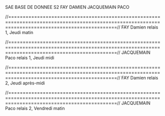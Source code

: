 SAE BASE DE DONNEE S2
FAY DAMIEN
JACQUEMAIN PACO

//==================================================================================================================================================//
FAY Damien relais 1, Jeudi matin

//==================================================================================================================================================//
JACQUEMAIN Paco relais 1, Jeudi midi

//==================================================================================================================================================//
FAY Damien relais 2, Jeudi après-midi

//==================================================================================================================================================//
JACQUEMAIN Paco relais 2, Vendredi matin